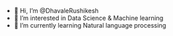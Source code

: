 - 👋 Hi, I’m @DhavaleRushikesh
- 👀 I’m interested in Data Science & Machine learning
- 🌱 I’m currently learning Natural language processing

<!---
DhavaleRushikesh/DhavaleRushikesh is a ✨ special ✨ repository because its `README.md` (this file) appears on your GitHub profile.
You can click the Preview link to take a look at your changes.
--->
